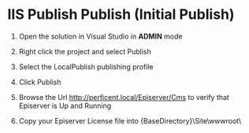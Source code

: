 # IIS Publish Publish  (Initial Publish)

1. Open the solution in Visual Studio in **ADMIN** mode

2. Right click the project and select Publish

3. Select the LocalPublish publishing profile

4. Click Publish

5. Browse the Url http://perficent.local/Episerver/Cms to verify that Episerver is Up and Running

6. Copy your Episerver License file into {BaseDirectory}\Site\wwwroot\